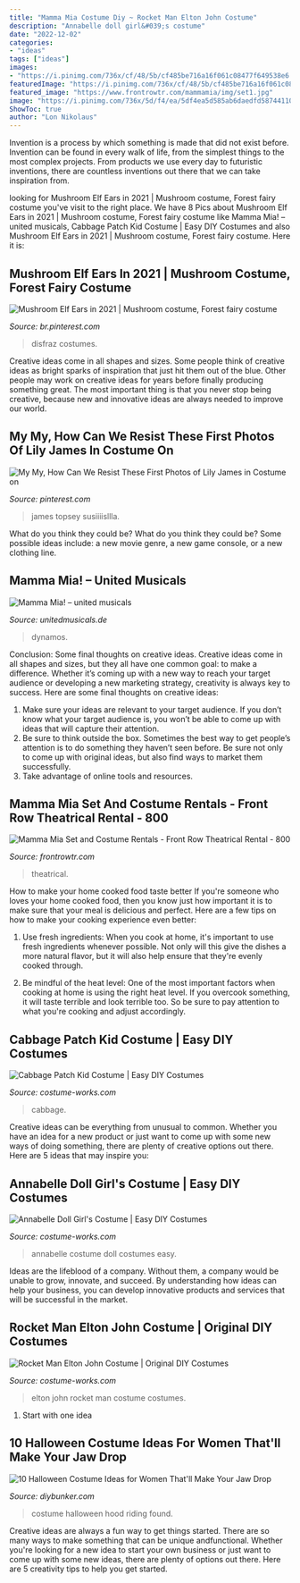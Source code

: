 ```yaml
---
title: "Mamma Mia Costume Diy ~ Rocket Man Elton John Costume"
description: "Annabelle doll girl&#039;s costume"
date: "2022-12-02"
categories:
- "ideas"
tags: ["ideas"]
images:
- "https://i.pinimg.com/736x/cf/48/5b/cf485be716a16f061c08477f649538e6.jpg"
featuredImage: "https://i.pinimg.com/736x/cf/48/5b/cf485be716a16f061c08477f649538e6.jpg"
featured_image: "https://www.frontrowtr.com/mammamia/img/set1.jpg"
image: "https://i.pinimg.com/736x/5d/f4/ea/5df4ea5d585ab6daedfd587441100800.jpg"
ShowToc: true
author: "Lon Nikolaus"
---
```



Invention is a process by which something is made that did not exist before. Invention can be found in every walk of life, from the simplest things to the most complex projects. From products we use every day to futuristic inventions, there are countless inventions out there that we can take inspiration from.

	

		
looking for Mushroom Elf Ears in 2021 | Mushroom costume, Forest fairy costume you've visit to the right place. We have 8 Pics about Mushroom Elf Ears in 2021 | Mushroom costume, Forest fairy costume like Mamma Mia! – united musicals, Cabbage Patch Kid Costume | Easy DIY Costumes and also Mushroom Elf Ears in 2021 | Mushroom costume, Forest fairy costume. Here it is:
		
    
## Mushroom Elf Ears In 2021 | Mushroom Costume, Forest Fairy Costume

<img loading=lazy src="https://i.pinimg.com/736x/cf/48/5b/cf485be716a16f061c08477f649538e6.jpg" onerror="this.onerror=null;this.src='https://tse3.mm.bing.net/th?id=OIP.eQBfDiGYpXkyFg6Vp36ZsAHaIT&amp;pid=15.1';" alt="Mushroom Elf Ears in 2021 | Mushroom costume, Forest fairy costume">

_Source: br.pinterest.com_

>disfraz costumes. 

	

Creative ideas come in all shapes and sizes. Some people think of creative ideas as bright sparks of inspiration that just hit them out of the blue. Other people may work on creative ideas for years before finally producing something great. The most important thing is that you never stop being creative, because new and innovative ideas are always needed to improve our world.

    
## My My, How Can We Resist These First Photos Of Lily James In Costume On

<img loading=lazy src="https://i.pinimg.com/736x/5d/f4/ea/5df4ea5d585ab6daedfd587441100800.jpg" onerror="this.onerror=null;this.src='https://tse1.mm.bing.net/th?id=OIP.rQJu_7vBtRcTkgjYhajPyQHaJe&amp;pid=15.1';" alt="My My, How Can We Resist These First Photos of Lily James in Costume on">

_Source: pinterest.com_

>james topsey susiiiisllla. 

	

What do you think they could be?
What do you think they could be? Some possible ideas include: a new movie genre, a new game console, or a new clothing line.

    
## Mamma Mia! – United Musicals

<img loading=lazy src="https://unitedmusicals.de/wp-content/uploads/2014/05/MM_STU_Prio2_Szenenmotiv_Dynamos_c3260789a1O.jpg" onerror="this.onerror=null;this.src='https://tse3.mm.bing.net/th?id=OIP.aB1Dj9WYA2Zx2Bxpv8kuzAHaE8&amp;pid=15.1';" alt="Mamma Mia! – united musicals">

_Source: unitedmusicals.de_

>dynamos. 

	

Conclusion: Some final thoughts on creative ideas.
Creative ideas come in all shapes and sizes, but they all have one common goal: to make a difference. Whether it’s coming up with a new way to reach your target audience or developing a new marketing strategy, creativity is always key to success. Here are some final thoughts on creative ideas: 
1. Make sure your ideas are relevant to your target audience. If you don’t know what your target audience is, you won’t be able to come up with ideas that will capture their attention. 
2. Be sure to think outside the box. Sometimes the best way to get people’s attention is to do something they haven’t seen before. Be sure not only to come up with original ideas, but also find ways to market them successfully. 
3. Take advantage of online tools and resources.

    
## Mamma Mia Set And Costume Rentals - Front Row Theatrical Rental - 800

<img loading=lazy src="https://www.frontrowtr.com/mammamia/img/set1.jpg" onerror="this.onerror=null;this.src='https://tse4.mm.bing.net/th?id=OIP.gWXZ4XCirKzP5VHoK3V95QHaE6&amp;pid=15.1';" alt="Mamma Mia Set and Costume Rentals - Front Row Theatrical Rental - 800">

_Source: frontrowtr.com_

>theatrical. 

	

How to make your home cooked food taste better
If you're someone who loves your home cooked food, then you know just how important it is to make sure that your meal is delicious and perfect. Here are a few tips on how to make your cooking experience even better: 
1. Use fresh ingredients: When you cook at home, it's important to use fresh ingredients whenever possible. Not only will this give the dishes a more natural flavor, but it will also help ensure that they're evenly cooked through.

2. Be mindful of the heat level: One of the most important factors when cooking at home is using the right heat level. If you overcook something, it will taste terrible and look terrible too. So be sure to pay attention to what you're cooking and adjust accordingly.


    
## Cabbage Patch Kid Costume | Easy DIY Costumes

<img loading=lazy src="https://photos.costume-works.com/full/cabbage_patch_kid127.jpg" onerror="this.onerror=null;this.src='https://tse1.mm.bing.net/th?id=OIP._6ZH4OzTFgHlHe0SvzJgGQHaKE&amp;pid=15.1';" alt="Cabbage Patch Kid Costume | Easy DIY Costumes">

_Source: costume-works.com_

>cabbage. 

	

Creative ideas can be everything from unusual to common. Whether you have an idea for a new product or just want to come up with some new ways of doing something, there are plenty of creative options out there. Here are 5 ideas that may inspire you: 

    
## Annabelle Doll Girl&#039;s Costume | Easy DIY Costumes

<img loading=lazy src="https://photos.costume-works.com/full/annabelle_doll14.jpg" onerror="this.onerror=null;this.src='https://tse3.mm.bing.net/th?id=OIP.ZOrrRKBjV_7c4Rppooxj5AAAAA&amp;pid=15.1';" alt="Annabelle Doll Girl&#039;s Costume | Easy DIY Costumes">

_Source: costume-works.com_

>annabelle costume doll costumes easy. 

	

Ideas are the lifeblood of a company. Without them, a company would be unable to grow, innovate, and succeed. By understanding how ideas can help your business, you can develop innovative products and services that will be successful in the market.

    
## Rocket Man Elton John Costume | Original DIY Costumes

<img loading=lazy src="https://photos.costume-works.com/full/rocket_man_elton_john.jpg" onerror="this.onerror=null;this.src='https://tse1.mm.bing.net/th?id=OIP.qziCD7PGEw0aDB15woMziQHaKy&amp;pid=15.1';" alt="Rocket Man Elton John Costume | Original DIY Costumes">

_Source: costume-works.com_

>elton john rocket man costume costumes. 

	

 1. Start with one idea

    
## 10 Halloween Costume Ideas For Women That&#039;ll Make Your Jaw Drop

<img loading=lazy src="http://www.diybunker.com/wp-content/uploads/2019/10/Little-Red-Riding-Hood-Halloween-Costume-for-Women-678x1024.jpg" onerror="this.onerror=null;this.src='https://tse2.mm.bing.net/th?id=OIP.4m1BZ-fzMVMpMwHv9kiDdgHaLL&amp;pid=15.1';" alt="10 Halloween Costume Ideas for Women That&#039;ll Make Your Jaw Drop">

_Source: diybunker.com_

>costume halloween hood riding found. 

	

Creative ideas are always a fun way to get things started. There are so many ways to make something that can be unique andfunctional. Whether you're looking for a new idea to start your own business or just want to come up with some new ideas, there are plenty of options out there. Here are 5 creativity tips to help you get started.

